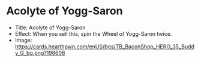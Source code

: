 # Acolyte of Yogg-Saron
- Title:  Acolyte of Yogg-Saron
- Effect:  When you sell this, spin the Wheel of Yogg-Saron twice.
- Image:  https://cards.hearthpwn.com/enUS/bgs/TB_BaconShop_HERO_35_Buddy_G_bg.png?198608
